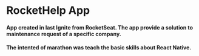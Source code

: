 # RocketHelp App

#### App created in last Ignite from RocketSeat. The app provide a solution to maintenance request of a specific company.
#### The intented of marathon was teach the basic skills about React Native. 

